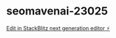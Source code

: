 # seomavenai-23025

[Edit in StackBlitz next generation editor ⚡️](https://stackblitz.com/~/github.com/joetroyer/seomavenai-23025)